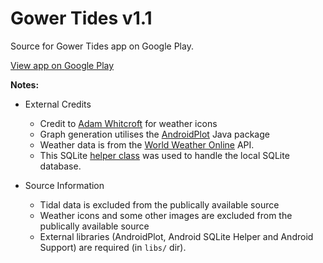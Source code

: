 Gower Tides v1.1
=================

Source for Gower Tides app on Google Play.

[View app on Google Play](https://play.google.com/store/apps/details?id=net.willwebberley.gowertides&hl=en)

**Notes:**
* External Credits
    * Credit to [Adam Whitcroft](http://adamwhitcroft.com/climacons) for weather icons 
    * Graph generation utilises the [AndroidPlot](http://androidplot.com) Java package
    * Weather data is from the [World Weather Online](http://www.worldweatheronline.com) API.
    * This SQLite [helper class](https://github.com/jgilfelt/android-sqlite-asset-helper) was used to handle the local SQLite database.

* Source Information
    * Tidal data is excluded from the publically available source
    * Weather icons and some other images are excluded from the publically available source
    * External libraries (AndroidPlot, Android SQLite Helper and Android Support) are required (in `libs/` dir).
